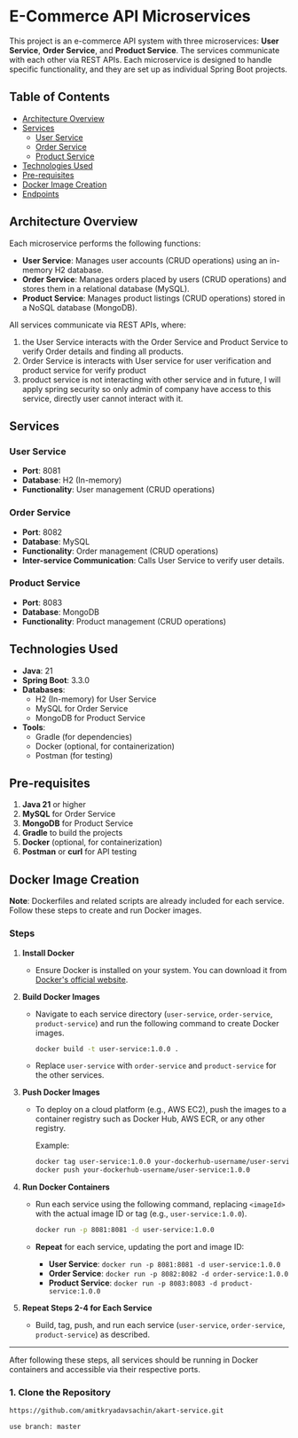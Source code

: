 # E-Commerce API Microservices

This project is an e-commerce API system with three microservices: **User Service**, **Order Service**, and **Product Service**. The services communicate with each other via REST APIs. Each microservice is designed to handle specific functionality, and they are set up as individual Spring Boot projects.

## Table of Contents

- [Architecture Overview](#architecture-overview)
- [Services](#services)
    - [User Service](#user-service)
    - [Order Service](#order-service)
    - [Product Service](#product-service)
- [Technologies Used](#technologies-used)
- [Pre-requisites](#pre-requisites)
- [Docker Image Creation](#Docker-Image-Creation)
- [Endpoints](#endpoints)

## Architecture Overview

Each microservice performs the following functions:

- **User Service**: Manages user accounts (CRUD operations) using an in-memory H2 database.
- **Order Service**: Manages orders placed by users (CRUD operations) and stores them in a relational database (MySQL).
- **Product Service**: Manages product listings (CRUD operations) stored in a NoSQL database (MongoDB).

All services communicate via REST APIs, where:
1. the User Service interacts with the Order Service and Product Service to verify Order details and finding all products.
2. Order Service is interacts with User service for user verification and product service for verify product
3. product service is not interacting with other service and in future, I will apply spring security so only admin of company have access to this service, directly user cannot interact with it.

## Services

### User Service

- **Port**: 8081
- **Database**: H2 (In-memory)
- **Functionality**: User management (CRUD operations)

### Order Service

- **Port**: 8082
- **Database**: MySQL
- **Functionality**: Order management (CRUD operations)
- **Inter-service Communication**: Calls User Service to verify user details.

### Product Service

- **Port**: 8083
- **Database**: MongoDB
- **Functionality**: Product management (CRUD operations)

## Technologies Used

- **Java**: 21
- **Spring Boot**: 3.3.0
- **Databases**:
    - H2 (In-memory) for User Service
    - MySQL for Order Service
    - MongoDB for Product Service
- **Tools**:
    - Gradle (for dependencies)
    - Docker (optional, for containerization)
    - Postman (for testing)

## Pre-requisites

1. **Java 21** or higher
2. **MySQL** for Order Service
3. **MongoDB** for Product Service
4. **Gradle** to build the projects
5. **Docker** (optional, for containerization)
6. **Postman** or **curl** for API testing

## Docker Image Creation

**Note**: Dockerfiles and related scripts are already included for each service. Follow these steps to create and run Docker images.

### Steps

1. **Install Docker**
    - Ensure Docker is installed on your system. You can download it from [Docker's official website](https://www.docker.com/get-started).

2. **Build Docker Images**
    - Navigate to each service directory (`user-service`, `order-service`, `product-service`) and run the following command to create Docker images.

      ```bash
      docker build -t user-service:1.0.0 .
      ```

    - Replace `user-service` with `order-service` and `product-service` for the other services.

3. **Push Docker Images**
    - To deploy on a cloud platform (e.g., AWS EC2), push the images to a container registry such as Docker Hub, AWS ECR, or any other registry.

      Example:
      ```bash
      docker tag user-service:1.0.0 your-dockerhub-username/user-service:1.0.0
      docker push your-dockerhub-username/user-service:1.0.0
      ```

4. **Run Docker Containers**
    - Run each service using the following command, replacing `<imageId>` with the actual image ID or tag (e.g., `user-service:1.0.0`).

      ```bash
      docker run -p 8081:8081 -d user-service:1.0.0
      ```

    - **Repeat** for each service, updating the port and image ID:
        - **User Service**: `docker run -p 8081:8081 -d user-service:1.0.0`
        - **Order Service**: `docker run -p 8082:8082 -d order-service:1.0.0`
        - **Product Service**: `docker run -p 8083:8083 -d product-service:1.0.0`

5. **Repeat Steps 2-4 for Each Service**
    - Build, tag, push, and run each service (`user-service`, `order-service`, `product-service`) as described.

---

After following these steps, all services should be running in Docker containers and accessible via their respective ports.


### 1. Clone the Repository

```bash
https://github.com/amitkryadavsachin/akart-service.git

use branch: master